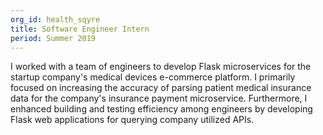 ```yaml
---
org_id: health_sqyre
title: Software Engineer Intern
period: Summer 2019
---
```


I worked with a team of engineers to develop Flask microservices for the startup
company's medical devices e-commerce platform. I primarily focused on increasing
the accuracy of parsing patient medical insurance data for the company's
insurance payment microservice. Furthermore, I enhanced building and testing
efficiency among engineers by developing Flask web applications for querying
company utilized APIs.

